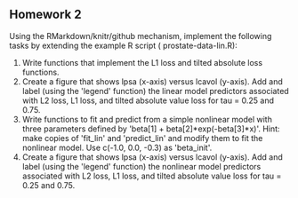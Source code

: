 ## Homework 2

Using the RMarkdown/knitr/github mechanism, implement the following tasks by extending the example R script ( prostate-data-lin.R):

1. Write functions that implement the L1 loss and tilted absolute loss functions.
2. Create a figure that shows lpsa (x-axis) versus lcavol (y-axis). Add and label (using the 'legend' function) the linear model predictors associated with L2 loss, L1 loss, and tilted absolute value loss for tau = 0.25 and 0.75.
3. Write functions to fit and predict from a simple nonlinear model with three parameters defined by 'beta[1] + beta[2]*exp(-beta[3]*x)'. Hint: make copies of 'fit_lin' and 'predict_lin' and modify them to fit the nonlinear model. Use c(-1.0, 0.0, -0.3) as 'beta_init'.
4. Create a figure that shows lpsa (x-axis) versus lcavol (y-axis). Add and label (using the 'legend' function) the nonlinear model predictors associated with L2 loss, L1 loss, and tilted absolute value loss for tau = 0.25 and 0.75.
